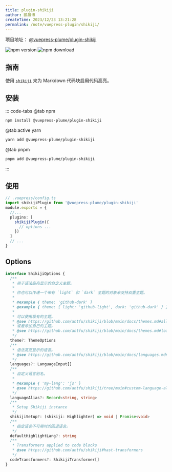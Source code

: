 ```yaml
---
title: plugin-shikiji
author: 鹏展博
createTime: 2023/12/23 13:21:28
permalink: /note/vuepress-plugin/shikiji/
---
```


项目地址： [@vuepress-plume/plugin-shikiji](https://github.com/pengzhanbo/vuepress-theme-plume/tree/main/plugins/plugin-shikiji)

![npm version](https://badge.fury.io/js/@vuepress-plume%2Fplugin-shikiji.svg)
![npm download](https://img.shields.io/npm/dt/@vuepress-plume/plugin-shikiji)

## 指南

使用 [`shikiji`](https://shikiji.netlify.app/) 来为 Markdown 代码块启用代码高亮。

## 安装

::: code-tabs
@tab  npm
``` sh
npm install @vuepress-plume/plugin-shikiji
```

@tab:active yarn
``` sh
yarn add @vuepress-plume/plugin-shikiji
```

@tab pnpm
``` sh
pnpm add @vuepress-plume/plugin-shikiji
```
:::

## 使用

```ts
// .vuepress/config.ts
import shikijiPlugin from '@vuepress-plume/plugin-shikiji'
module.exports = {
  //...
  plugins: [
    shikijiPlugin({
      // options ...
    })
  ]
  // ...
}
```

## Options

```ts
interface ShikijiOptions {
  /**
   * 用于语法高亮显示的自定义主题。
   *
   * 你也可以传递一个带有 `light` 和 `dark` 主题的对象来支持双重主题。
   *
   * @example { theme: 'github-dark' }
   * @example { theme: { light: 'github-light', dark: 'github-dark' } }
   *
   * 可以使用现有的主题。
   * @see https://github.com/antfu/shikiji/blob/main/docs/themes.md#all-themes
   * 或者添加自己的主题。
   * @see https://github.com/antfu/shikiji/blob/main/docs/themes.md#load-custom-themes
   */
  theme?: ThemeOptions
  /**
   * 语法高亮显示的语言。
   * @see https://github.com/antfu/shikiji/blob/main/docs/languages.md#all-themes
   */
  languages?: LanguageInput[]
  /**
   * 自定义语言别名。
   *
   * @example { 'my-lang': 'js' }
   * @see https://github.com/antfu/shikiji/tree/main#custom-language-aliases
   */
  languageAlias?: Record<string, string>
  /**
   * Setup Shikiji instance
   */
  shikijiSetup?: (shikiji: Highlighter) => void | Promise<void>
  /**
   * 指定语言不可用时的回退语言。
   */
  defaultHighlightLang?: string
  /**
   * Transformers applied to code blocks
   * @see https://github.com/antfu/shikiji#hast-transformers
   */
  codeTransformers?: ShikijiTransformer[]
}

```
